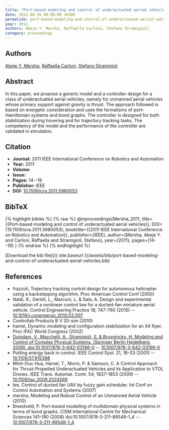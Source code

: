 ```yaml
---
title: "Port-based modeling and control of underactuated aerial vehicles"
date: 2011-08-16 00:00:00 +0100
permalink: port-based-modeling-and-control-of-underactuated-aerial-vehicles
year: 2011
authors: Abeje Y. Mersha, Raffaella Carloni, Stefano Stramigioli
category: proceedings
---
```

 
## Authors
[Abeje Y. Mersha](authors/abeje-y-mersha), [Raffaella Carloni](authors/raffaella-carloni), [Stefano Stramigioli](authors/stefano-stramigioli)
 
## Abstract
In this paper, we propose a generic model and a controller design for a class of underactuated aerial vehicles, namely for unmanned aerial vehicles whose primary support against gravity is thrust. The approach followed is based on energetic consideration and uses the formalisms of port-Hamiltonian systems and bond graphs. The controller is designed for both stabilization during hovering and for trajectory tracking tasks. The competency of the model and the performance of the controller are validated in simulation.
 
## Citation
- **Journal:** 2011 IEEE International Conference on Robotics and Automation
- **Year:** 2011
- **Volume:** 
- **Issue:** 
- **Pages:** 14--19
- **Publisher:** IEEE
- **DOI:** [10.1109/icra.2011.5980053](https://doi.org/10.1109/icra.2011.5980053)
 
## BibTeX
{% highlight bibtex %}
{% raw %}
@inproceedings{Mersha_2011,
  title={{Port-based modeling and control of underactuated aerial vehicles}},
  DOI={10.1109/icra.2011.5980053},
  booktitle={{2011 IEEE International Conference on Robotics and Automation}},
  publisher={IEEE},
  author={Mersha, Abeje Y. and Carloni, Raffaella and Stramigioli, Stefano},
  year={2011},
  pages={14--19}
}
{% endraw %}
{% endhighlight %}
 
[Download the bib file]({{ site.baseurl }}/assets/bib/port-based-modeling-and-control-of-underactuated-aerial-vehicles.bib)
 
## References
- frazzoli, Trajectory tracking control design for autonomous helicopter using a backstepping algorithm. Proc American Control Conf (2000)
- Naldi, R., Gentili, L., Marconi, L. & Sala, A. Design and experimental validation of a nonlinear control law for a ducted-fan miniature aerial vehicle. Control Engineering Practice 18, 747–760 (2010) -- [10.1016/j.conengprac.2010.02.007](https://doi.org/10.1016/j.conengprac.2010.02.007)
- Controllab Products B V 20-sim (2010)
- hamel, Dynamic modeling and configuration stabilization for an X4 flyer. Proc IFAC World Congress (2002)
- [Duindam, V., Macchelli, A., Stramigioli, S. & Bruyninckx, H. Modeling and Control of Complex Physical Systems. (Springer Berlin Heidelberg, 2009). doi:10.1007/978-3-642-03196-0](modeling-and-control-of-complex-physical-systems) -- [10.1007/978-3-642-03196-0](https://doi.org/10.1007/978-3-642-03196-0)
- Putting energy back in control. IEEE Control Syst. 21, 18–33 (2001) -- [10.1109/37.915398](https://doi.org/10.1109/37.915398)
- Minh-Duc Hua, Hamel, T., Morin, P. & Samson, C. A Control Approach for Thrust-Propelled Underactuated Vehicles and its Application to VTOL Drones. IEEE Trans. Automat. Contr. 54, 1837–1853 (2009) -- [10.1109/tac.2009.2024569](https://doi.org/10.1109/tac.2009.2024569)
- lee, Control of ducted fan UAV by fuzzy gain scheduler. Int Conf on Control Automation and Systems (2007)
- mersha, Modeling and Robust Control of an Unmanned Aerial Vehicle (2010)
- Breedveld, P. Port-based modelling of multidomain physical systems in terms of bond graphs. CISM International Centre for Mechanical Sciences 141–190 (2008) doi:10.1007/978-3-211-89548-1_4 -- [10.1007/978-3-211-89548-1_4](https://doi.org/10.1007/978-3-211-89548-1_4)

